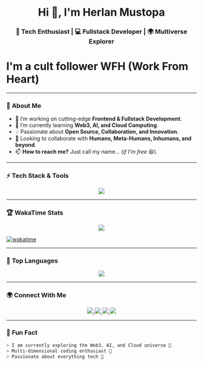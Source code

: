 <h1 align="center">Hi 👋, I'm Herlan Mustopa</h1>
<h3 align="center">🚀 Tech Enthusiast | 💻 Fullstack Developer | 🌍 Multiverse Explorer</h3>
<h1>I'm a cult follower WFH (Work From Heart)</h1>

---

### 👀 **About Me**
- 🔭 I’m working on cutting-edge **Frontend & Fullstack Development**.
- 🌱 I’m currently learning **Web3, AI, and Cloud Computing**.
- 💡 Passionate about **Open Source, Collaboration, and Innovation**.
- 💞️ Looking to collaborate with **Humans, Meta-Humans, Inhumans, and beyond**.
- 📫 **How to reach me?** Just call my name... (*if I'm free* 😆).

---

### ⚡ **Tech Stack & Tools**
<p align="center">
  <img src="https://skillicons.dev/icons?i=js,ts,react,nextjs,vue,nuxt,redux,nodejs,java,spring,docker,git,github,figma,tailwind,azure,vscode" />
</p>

---


### 🏆 **WakaTime Stats**
<p align="center">
  <img src="https://github-readme-stats.vercel.app/api/wakatime?username=@herlanmustopa&layout=compact&theme=radical" />
</p>

[![wakatime](https://wakatime.com/badge/user/40ad9877-c2fe-48ac-9aeb-aa5288d29967.svg)](https://wakatime.com/@40ad9877-c2fe-48ac-9aeb-aa5288d29967)

---

### 🚀 **Top Languages**
<p align="center">
  <img src="https://github-readme-stats.vercel.app/api/top-langs/?username=herlanmustopa&layout=compact&theme=radical&hide_border=true" />
</p>

---

### 🌍 **Connect With Me**
<p align="center">
  <a href="https://github.com/herlanmustopa">
    <img src="https://img.shields.io/badge/GitHub-%23181717.svg?style=for-the-badge&logo=github&logoColor=white" />
  </a>
  <a href="https://www.linkedin.com/in/herlanmustopa">
    <img src="https://img.shields.io/badge/LinkedIn-%230077B5.svg?style=for-the-badge&logo=linkedin&logoColor=white" />
  </a>
  <a href="https://twitter.com/herlanmustopa">
    <img src="https://img.shields.io/badge/Twitter-%231DA1F2.svg?style=for-the-badge&logo=twitter&logoColor=white" />
  </a>
  <a href="https://wakatime.com/@herlanmustopa">
    <img src="https://img.shields.io/badge/WakaTime-%233A3A3A.svg?style=for-the-badge&logo=wakatime&logoColor=white" />
  </a>
</p>

---


### 🤖 **Fun Fact**
```bash
> I am currently exploring the Web3, AI, and Cloud universe 🌌
> Multi-dimensional coding enthusiast 🤯
> Passionate about everything tech 🚀
